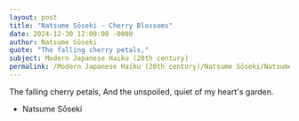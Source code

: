 ```yaml
---
layout: post
title: "Natsume Sōseki - Cherry Blossoms"
date: 2024-12-30 12:00:00 -0000
author: Natsume Sōseki
quote: "The falling cherry petals,"
subject: Modern Japanese Haiku (20th century)
permalink: /Modern Japanese Haiku (20th century)/Natsume Sōseki/Natsume Sōseki - Cherry Blossoms
---
```


The falling cherry petals,
And the unspoiled, quiet
of my heart's garden.

- Natsume Sōseki
